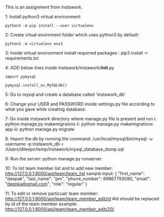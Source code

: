 This is an assignment from instawork.

1: Install python3 virtual environment:

	python3 -m pip install --user virtualenv

2: Create vrtual envirnment folder which uses python3 by default:

	python3 -m virtualenv env3

3: Inside virtual environment install requirred packages :
	pip3 install -r requirements.txt 


4: ADD below  lines inside instawork/instawork/__init__.py

	import pymysql

	pymysql.install_as_MySQLdb()

5: Go to mysql and create a database called 'instawork_db'

6: Change your USER and PASSWORD inside settings.py file according to what you gave while creating database.

7: Go inside instawork directory where manage.py file is present and run 
	i: python manage.py makemigraions 
	ii: python manage.py makemigrations app
    iii: python manage.py migrate

8: Import the db by running the command:
		/usr/local/mysql/bin/mysql -u username -p instawork_db < /Users/dileepn/temp/instawork/mysql_database_dump.sql 

9: Run the server:
   		python manage.py runserver

10: To list team member list and to add new member:
	http://127.0.0.1:8000/api/team/team_list
	sample input:
		{
    "first_name": "deepak",
    "last_name": "pm",
    "phone_number": 99867793090,
    "email": "deepka@gmail.com",
    "role": "regular"
}

11: To edit or remove particualr team member:
	http://127.0.0.1:8000/api/team/team_member_edit/id 				#id should be replaced by id of the team member
	example: http://127.0.0.1:8000/api/team/team_member_edit/20/
	 


